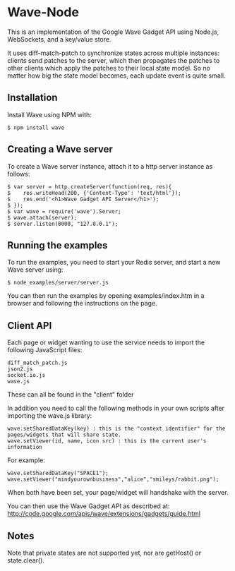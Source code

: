 # Wave-Node

This is an implementation of the Google Wave Gadget API using Node.js, WebSockets, and a key/value store. 

It uses diff-match-patch to synchronize states across multiple instances: clients send patches to the server, which then propagates the patches to other clients which
apply the patches to their local state model. So no matter how big the state model becomes, each update event is quite small.

## Installation

Install Wave using NPM with:

    $ npm install wave
    
## Creating a Wave server

To create a Wave server instance, attach it to a http server instance as follows:

    $ var server = http.createServer(function(req, res){ 
    $    res.writeHead(200, {'Content-Type': 'text/html'}); 
    $    res.end('<h1>Wave Gadget API Server</h1>');   
    $ });
    $ var wave = require('wave').Server;
    $ wave.attach(server);
    $ server.listen(8000, "127.0.0.1");

## Running the examples

To run the examples, you need to start your Redis server, and start a new Wave server using:

    $ node examples/server/server.js
    
You can then run the examples by opening examples/index.htm in a browser and following the instructions on the page.
	
## Client API

Each page or widget wanting to use the service needs to import the following JavaScript files:

    diff_match_patch.js
    json2.js
    socket.io.js
    wave.js
    
These can all be found in the "client" folder

In addition you need to call the following methods in your own scripts after importing the wave.js library:

    wave.setSharedDataKey(key) : this is the "context identifier" for the pages/widgets that will share state.
    wave.setViewer(id, name, icon src) : this is the current user's information

For example:

    wave.setSharedDataKey("SPACE1");
    wave.setViewer("mindyourownbusiness","alice","smileys/rabbit.png");
	
When both have been set, your page/widget will handshake with the server.

You can then use the Wave Gadget API as described at: http://code.google.com/apis/wave/extensions/gadgets/guide.html

## Notes

Note that private states are not supported yet, nor are getHost() or state.clear().